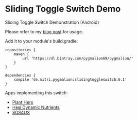Sliding Toggle Switch Demo
==========================

Sliding Toggle Switch Demonstration (Android)

Please refer to my [blog post](http://pygmalion.nitri.de/sliding-toggle-button-on-android-348.html) for usage.

Add it to your module's build.gradle:
```
repositories {
    maven {
        url 'https://dl.bintray.com/pygmalion69/pygmalion/'
    }
}

dependencies {
    compile 'de.nitri.pygmalion:slidingtoggleswitch:0.1'
}
```

Apps implementing this switch:
* [Plant Hero](https://play.google.com/store/apps/details?id=com.sigrow.planthero)
* [Hesi Dynamic Nutrients](https://play.google.com/store/apps/details?id=com.sigrow.dynamicfertilizer)
* [SOS4US](https://play.google.com/store/apps/details?id=qit.sos4us)
